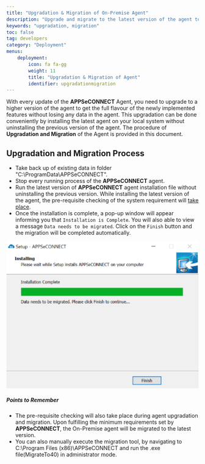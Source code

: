 ```yaml
---
title: "Upgradation & Migration of On-Premise Agent"
description: "Upgrade and migrate to the latest version of the agent to get the latest features included."
keywords: "upgradation, migration"
toc: false
tag: developers
category: "Deployment"
menus:
    deployment: 
        icon: fa fa-gg
        weight: 11
        title: "Upgradation & Migration of Agent"
        identifier: upgradationmigration              
---
```


With every update of the **APPSeCONNECT** Agent, you need to upgrade to a higher version of the agent to get the full flavour of the newly implemented features without losing any data in the agent. 
This upgradation can be done conveniently by installing the latest agent on your local system without uninstalling the previous version of the agent. 
The procedure of **Upgradation and Migration** of the Agent is provided in this document.

## Upgradation and Migration Process

* Take back up of existing data in folder "C:\ProgramData\APPSeCONNECT".   
* Stop every running process of the **APPSeCONNECT** agent.  
* Run the latest version of **APPSeCONNECT** agent installation file without uninstalling the previous version. While installing the latest version of the agent, the pre-requisite checking of the system requirement will [take place](/deployment/Deployment-Configuration/#on-premise-agent-configuration).
* Once the installation is complete, a pop-up window will appear informing you that `Installation is Complete`. You will also able to view a message `Data needs to be migrated`. Click on the `Finish` button and the migration will be completed automatically.  

![MIgrationTool-Snapshot](/staticfiles/deployment/media/Migration/migration1.png)    

##### Points to Remember

- The pre-requisite checking will also take place during agent upgradation and migration. Upon fulfilling the minimum requirements set by **APPSeCONNECT**, the On-Premise agent will be migrated to the latest version. 
- You can also manually execute the migration tool, by navigating to C:\Program Files (x86)\APPSeCONNECT and run the .exe file(MigrateTo40) in administrator mode.  
